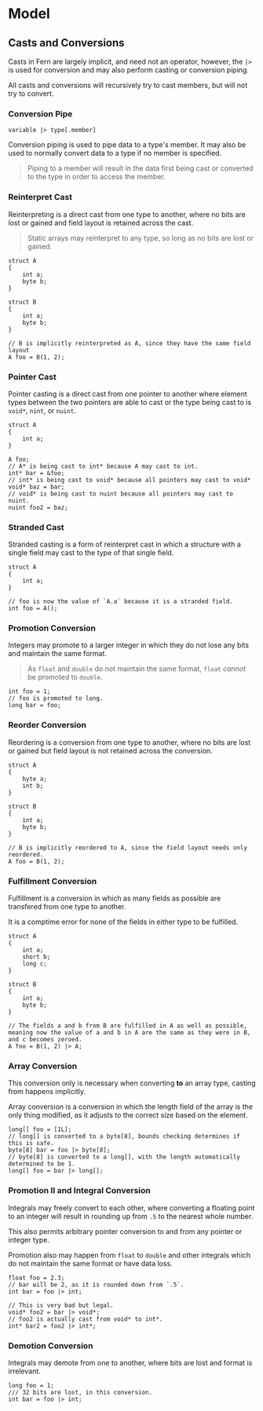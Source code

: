 # Model

## Casts and Conversions

Casts in Fern are largely implicit, and need not an operator, however, the `|>` is used for conversion and may also perform casting or conversion piping.

All casts and conversions will recursively try to cast members, but will not try to convert.

### Conversion Pipe

`variable |> type[.member]`

Conversion piping is used to pipe data to a type's member. It may also be used to normally convert data to a type if no member is specified.

> Piping to a member will result in the data first being cast or converted to the type in order to access the member.

### Reinterpret Cast

Reinterpreting is a direct cast from one type to another, where no bits are lost or gained and field layout is retained across the cast.

> Static arrays may reinterpret to any type, so long as no bits are lost or gained.

```
struct A
{
    int a;
    byte b;
}

struct B
{
    int a;
    byte b;
}

// B is implicitly reinterpreted as A, since they have the same field layout
A foo = B(1, 2);
```

### Pointer Cast

Pointer casting is a direct cast from one pointer to another where element types between the two pointers are able to cast or the type being cast to is `void*`, `nint`, or `nuint`.

```
struct A
{
    int a;
}

A foo;
// A* is being cast to int* because A may cast to int.
int* bar = &foo;
// int* is being cast to void* because all pointers may cast to void*
void* baz = bar;
// void* is being cast to nuint because all pointers may cast to nuint.
nuint foo2 = baz;
```

### Stranded Cast

Stranded casting is a form of reinterpret cast in which a structure with a single field may cast to the type of that single field.

```
struct A
{
    int a;
}

// foo is now the value of `A.a` because it is a stranded field.
int foo = A();
```

### Promotion Conversion

Integers may promote to a larger integer in which they do not lose any bits and maintain the same format.

> As `float` and `double` do not maintain the same format, `float` *cannot* be promoted to `double`.

```
int foo = 1;
// foo is promoted to long.
long bar = foo;
```

### Reorder Conversion

Reordering is a conversion from one type to another, where no bits are lost or gained but field layout is not retained across the conversion.

```
struct A
{
    byte a;
    int b;
}

struct B
{
    int a;
    byte b;
}

// B is implicitly reordered to A, since the field layout needs only reordered.
A foo = B(1, 2);
```

### Fulfillment Conversion

Fulfillment is a conversion in which as many fields as possible are transfered from one type to another.

It is a comptime error for none of the fields in either type to be fulfilled.

```
struct A
{
    int a;
    short b;
    long c;
}

struct B
{
    int a;
    byte b;
}

// The fields a and b from B are fulfilled in A as well as possible, meaning now the value of a and b in A are the same as they were in B, and c becomes zeroed.
A foo = B(1, 2) |> A;
```

### Array Conversion

This conversion only is necessary when converting **to** an array type, casting from happens implicitly.

Array conversion is a conversion in which the length field of the array is the only thing modified, as it adjusts to the correct size based on the element.

```
long[] foo = [1L];
// long[] is converted to a byte[8], bounds checking determines if this is safe.
byte[8] bar = foo |> byte[8];
// byte[8] is converted to a long[], with the length automatically determined to be 1.
long[] foo = bar |> long[];
```

### Promotion II and Integral Conversion

Integrals may freely convert to each other, where converting a floating point to an integer will result in rounding up from `.5` to the nearest whole number.

This also permits arbitrary pointer conversion to and from any pointer or integer type.

Promotion also may happen from `float` to `double` and other integrals which do not maintain the same format or have data loss.

```
float foo = 2.3;
// bar will be 2, as it is rounded down from `.5`.
int bar = foo |> int;

// This is very bad but legal.
void* foo2 = bar |> void*;
// foo2 is actually cast from void* to int*.
int* bar2 = foo2 |> int*;
```

### Demotion Conversion

Integrals may demote from one to another, where bits are lost and format is irrelevant.

```
long foo = 1;
/// 32 bits are lost, in this conversion.
int bar = foo |> int;
```